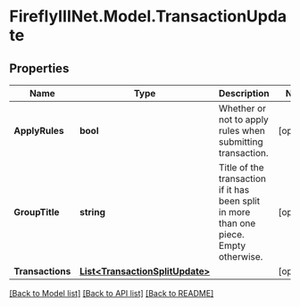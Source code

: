 # FireflyIIINet.Model.TransactionUpdate

## Properties

Name | Type | Description | Notes
------------ | ------------- | ------------- | -------------
**ApplyRules** | **bool** | Whether or not to apply rules when submitting transaction. | [optional] 
**GroupTitle** | **string** | Title of the transaction if it has been split in more than one piece. Empty otherwise. | [optional] 
**Transactions** | [**List&lt;TransactionSplitUpdate&gt;**](TransactionSplitUpdate.md) |  | [optional] 

[[Back to Model list]](../README.md#documentation-for-models) [[Back to API list]](../README.md#documentation-for-api-endpoints) [[Back to README]](../README.md)

